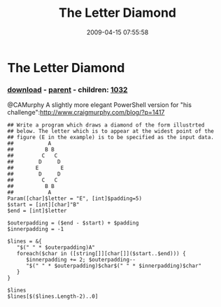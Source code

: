 ﻿---
pid:            1029
poster:         Joel Bennett
title:          The Letter Diamond
date:           2009-04-15 07:55:58
format:         posh
parent:         1028
parent:         1028
children:       1032
---

# The Letter Diamond

### [download](1029.ps1) - [parent](1028.md) - children: [1032](1032.md)

@CAMurphy A slightly more elegant PowerShell version for "his challenge":http://www.craigmurphy.com/blog/?p=1417

```posh
## Write a program which draws a diamond of the form illustrted 
## below. The letter which is to appear at the widest point of the 
## figure (E in the example) is to be specified as the input data.
##           A
##          B B
##         C   C
##        D     D
##       E       E
##        D     D
##         C   C
##          B B
##           A
Param([char]$letter = "E", [int]$padding=5)
$start = [int][char]"B"
$end = [int]$letter

$outerpadding = ($end - $start) + $padding
$innerpadding = -1

$lines = &{ 
   "$(" " * $outerpadding)A"
   foreach($char in ([string[]][char[]]($start..$end))) { 
      $innerpadding += 2; $outerpadding--
      "$(" " * $outerpadding)$char$(" " * $innerpadding)$char"
   }
}

$lines
$lines[$($lines.Length-2)..0]

```
